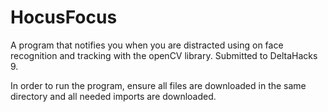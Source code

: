 # HocusFocus
A program that notifies you when you are distracted using on face recognition and tracking with the openCV library. Submitted to DeltaHacks 9.

In order to run the program, ensure all files are downloaded in the same directory and all needed imports are downloaded. 
